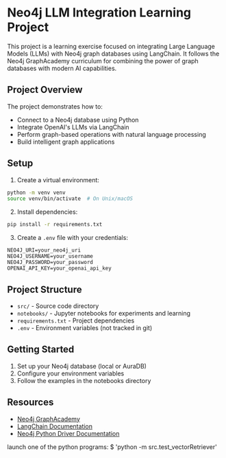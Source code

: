 # Neo4j LLM Integration Learning Project

This project is a learning exercise focused on integrating Large Language Models (LLMs) with Neo4j graph databases using LangChain. It follows the Neo4j GraphAcademy curriculum for combining the power of graph databases with modern AI capabilities.

## Project Overview

The project demonstrates how to:
- Connect to a Neo4j database using Python
- Integrate OpenAI's LLMs via LangChain
- Perform graph-based operations with natural language processing
- Build intelligent graph applications

## Setup

1. Create a virtual environment:
```bash
python -m venv venv
source venv/bin/activate  # On Unix/macOS
```

2. Install dependencies:
```bash
pip install -r requirements.txt
```

3. Create a `.env` file with your credentials:
```
NEO4J_URI=your_neo4j_uri
NEO4J_USERNAME=your_username
NEO4J_PASSWORD=your_password
OPENAI_API_KEY=your_openai_api_key
```

## Project Structure

- `src/` - Source code directory
- `notebooks/` - Jupyter notebooks for experiments and learning
- `requirements.txt` - Project dependencies
- `.env` - Environment variables (not tracked in git)

## Getting Started

1. Set up your Neo4j database (local or AuraDB)
2. Configure your environment variables
3. Follow the examples in the notebooks directory

## Resources

- [Neo4j GraphAcademy](https://graphacademy.neo4j.com/)
- [LangChain Documentation](https://python.langchain.com/docs/get_started/introduction.html)
- [Neo4j Python Driver Documentation](https://neo4j.com/docs/python-manual/current/)


launch one of the python programs: $ 'python -m src.test_vectorRetriever'
 